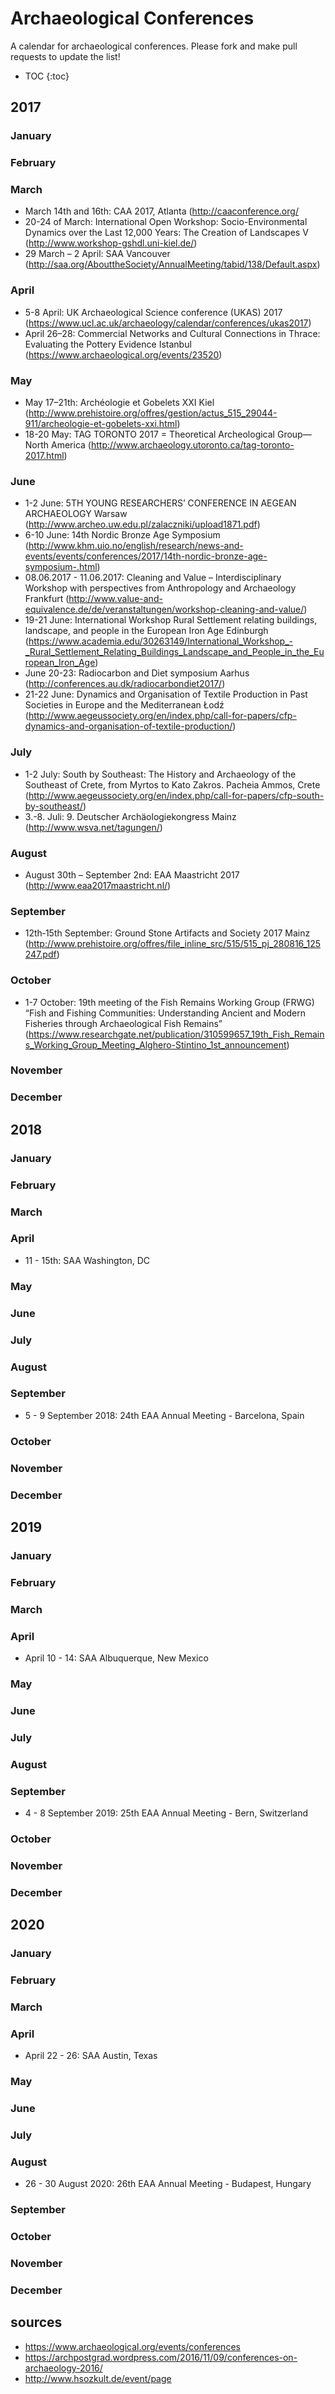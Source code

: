 # Archaeological Conferences
A calendar for archaeological conferences. Please fork and make pull requests to update the list!

* TOC
{:toc}

## 2017

### January

### February

### March

* March 14th and 16th: CAA 2017, Atlanta (<http://caaconference.org/>
* 20-24 of March: International Open Workshop: Socio-Environmental Dynamics over the Last 12,000 Years: The Creation of Landscapes V (<http://www.workshop-gshdl.uni-kiel.de/>)
* 29 March – 2 April: SAA Vancouver (<http://saa.org/AbouttheSociety/AnnualMeeting/tabid/138/Default.aspx>)

### April

* 5-8 April: UK Archaeological Science conference (UKAS) 2017 (<https://www.ucl.ac.uk/archaeology/calendar/conferences/ukas2017>)
* April 26–28: Commercial Networks and Cultural Connections in Thrace: Evaluating the Pottery Evidence Istanbul (<https://www.archaeological.org/events/23520>)

### May

* May 17–21th: Archéologie et Gobelets XXI Kiel (<http://www.prehistoire.org/offres/gestion/actus_515_29044-911/archeologie-et-gobelets-xxi.html>)
* 18-20 May: TAG TORONTO 2017 = Theoretical Archeological Group—North America (<http://www.archaeology.utoronto.ca/tag-toronto-2017.html>)

### June

* 1-2 June: 5TH YOUNG RESEARCHERS’ CONFERENCE IN AEGEAN ARCHAEOLOGY Warsaw (<http://www.archeo.uw.edu.pl/zalaczniki/upload1871.pdf>)
* 6-10 June: 14th Nordic Bronze Age Symposium (<http://www.khm.uio.no/english/research/news-and-events/events/conferences/2017/14th-nordic-bronze-age-symposium-.html>)
* 08.06.2017 - 11.06.2017: Cleaning and Value – Interdisciplinary Workshop with perspectives from Anthropology and Archaeology Frankfurt (<http://www.value-and-equivalence.de/de/veranstaltungen/workshop-cleaning-and-value/>)
* 19-21 June: International Workshop Rural Settlement relating buildings, landscape, and people in the European Iron Age Edinburgh (<https://www.academia.edu/30263149/International_Workshop_-_Rural_Settlement_Relating_Buildings_Landscape_and_People_in_the_European_Iron_Age>)
* June 20-23: Radiocarbon and Diet symposium Aarhus (<http://conferences.au.dk/radiocarbondiet2017/>)
* 21-22 June: Dynamics and Organisation of Textile Production in Past Societies in Europe and the Mediterranean Łodź (<http://www.aegeussociety.org/en/index.php/call-for-papers/cfp-dynamics-and-organisation-of-textile-production/>)

### July

* 1-2 July: South by Southeast: The History and Archaeology of the Southeast of Crete, from Myrtos to Kato Zakros. Pacheia Ammos, Crete (<http://www.aegeussociety.org/en/index.php/call-for-papers/cfp-south-by-southeast/>)
* 3.-8. Juli: 9. Deutscher Archäologiekongress Mainz (<http://www.wsva.net/tagungen/>)

### August

* August 30th – September 2nd: EAA Maastricht 2017 (<http://www.eaa2017maastricht.nl/>)

### September

* 12th‐15th September: Ground Stone Artifacts and Society 2017 Mainz (<http://www.prehistoire.org/offres/file_inline_src/515/515_pj_280816_125247.pdf>)

### October

* 1-7 October: 19th meeting of the Fish Remains Working Group (FRWG) “Fish and Fishing Communities: Understanding Ancient and Modern Fisheries through Archaeological Fish Remains” (<https://www.researchgate.net/publication/310599657_19th_Fish_Remains_Working_Group_Meeting_Alghero-Stintino_1st_announcement>)

### November

### December

## 2018

### January

### February

### March

### April

* 11 - 15th: SAA Washington, DC

### May

### June

### July

### August

### September

* 5 - 9 September 2018: 24th EAA Annual Meeting - Barcelona, Spain

### October

### November

### December

## 2019

### January

### February

### March

### April

* April 10 - 14: SAA Albuquerque, New Mexico

### May

### June

### July

### August

### September

* 4 - 8 September 2019: 25th EAA Annual Meeting - Bern, Switzerland

### October

### November

### December

## 2020

### January

### February

### March

### April

* April 22 - 26: SAA Austin, Texas

### May

### June

### July

### August

* 26 - 30 August 2020: 26th EAA Annual Meeting - Budapest, Hungary

### September

### October

### November

### December

## sources

* https://www.archaeological.org/events/conferences
* https://archpostgrad.wordpress.com/2016/11/09/conferences-on-archaeology-2016/
* http://www.hsozkult.de/event/page
